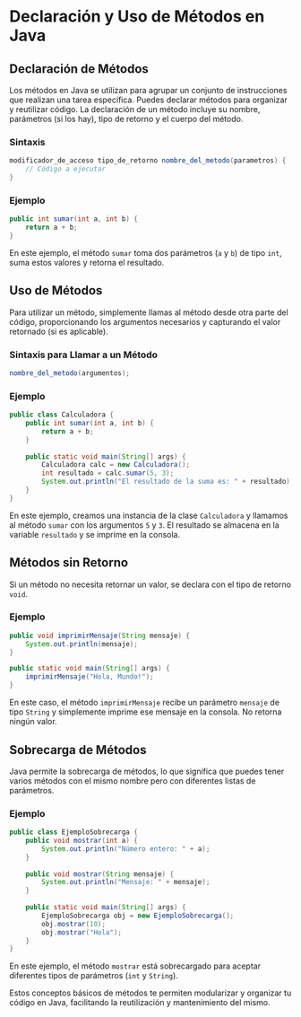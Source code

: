 # Declaración y Uso de Métodos en Java

## Declaración de Métodos
Los métodos en Java se utilizan para agrupar un conjunto de instrucciones que realizan una tarea específica. Puedes declarar métodos para organizar y reutilizar código. La declaración de un método incluye su nombre, parámetros (si los hay), tipo de retorno y el cuerpo del método.

### Sintaxis
```java
modificador_de_acceso tipo_de_retorno nombre_del_metodo(parametros) {
    // Código a ejecutar
}
```

### Ejemplo
```java
public int sumar(int a, int b) {
    return a + b;
}
```

En este ejemplo, el método `sumar` toma dos parámetros (`a` y `b`) de tipo `int`, suma estos valores y retorna el resultado.

## Uso de Métodos
Para utilizar un método, simplemente llamas al método desde otra parte del código, proporcionando los argumentos necesarios y capturando el valor retornado (si es aplicable).

### Sintaxis para Llamar a un Método
```java
nombre_del_metodo(argumentos);
```

### Ejemplo
```java
public class Calculadora {
    public int sumar(int a, int b) {
        return a + b;
    }
    
    public static void main(String[] args) {
        Calculadora calc = new Calculadora();
        int resultado = calc.sumar(5, 3);
        System.out.println("El resultado de la suma es: " + resultado);
    }
}
```

En este ejemplo, creamos una instancia de la clase `Calculadora` y llamamos al método `sumar` con los argumentos `5` y `3`. El resultado se almacena en la variable `resultado` y se imprime en la consola.

## Métodos sin Retorno
Si un método no necesita retornar un valor, se declara con el tipo de retorno `void`.

### Ejemplo
```java
public void imprimirMensaje(String mensaje) {
    System.out.println(mensaje);
}

public static void main(String[] args) {
    imprimirMensaje("Hola, Mundo!");
}
```

En este caso, el método `imprimirMensaje` recibe un parámetro `mensaje` de tipo `String` y simplemente imprime ese mensaje en la consola. No retorna ningún valor.

## Sobrecarga de Métodos
Java permite la sobrecarga de métodos, lo que significa que puedes tener varios métodos con el mismo nombre pero con diferentes listas de parámetros.

### Ejemplo
```java
public class EjemploSobrecarga {
    public void mostrar(int a) {
        System.out.println("Número entero: " + a);
    }
    
    public void mostrar(String mensaje) {
        System.out.println("Mensaje: " + mensaje);
    }
    
    public static void main(String[] args) {
        EjemploSobrecarga obj = new EjemploSobrecarga();
        obj.mostrar(10);
        obj.mostrar("Hola");
    }
}
```

En este ejemplo, el método `mostrar` está sobrecargado para aceptar diferentes tipos de parámetros (`int` y `String`).

Estos conceptos básicos de métodos te permiten modularizar y organizar tu código en Java, facilitando la reutilización y mantenimiento del mismo.
